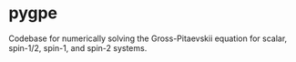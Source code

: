 # pygpe
Codebase for numerically solving the Gross-Pitaevskii equation for scalar, spin-1/2, spin-1, and spin-2 systems.
